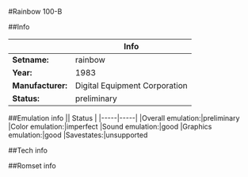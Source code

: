 #Rainbow 100-B

##Info

||Info|
|-----|-----|
|**Setname:**|rainbow
|**Year:**|1983
|**Manufacturer:**|Digital Equipment Corporation
|**Status:**|preliminary

##Emulation info
|| Status |
|-----|-----|
|Overall emulation:|preliminary
|Color emulation:|imperfect
|Sound emulation:|good
|Graphics emulation:|good
|Savestates:|unsupported

##Tech info

##Romset info

<!--- START OF EDITED COMMENT DO NOT TOUCH TEXT ABOVE-->
